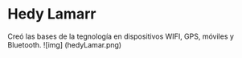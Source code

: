 # Hedy Lamarr
Creó las bases de la tegnología en dispositivos WIFI, GPS, móviles y Bluetooth.
![img] (hedyLamar.png)
